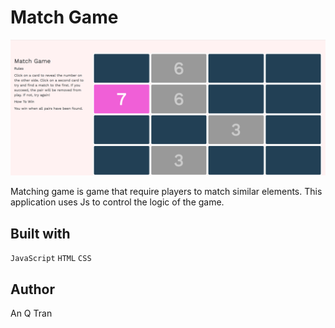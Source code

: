 # Match Game
![alt text](https://github.com/anqtran/MatchGame/blob/master/Matchgame.png)


Matching game is game that require players to match similar elements. This application uses Js to control the logic of the game.

## Built with
`JavaScript`
`HTML`
`CSS`

## Author
An Q Tran      


